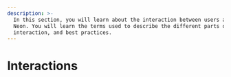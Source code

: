 ```yaml
---
description: >-
  In this section, you will learn about the interaction between users and
  Neon. You will learn the terms used to describe the different parts of the
  interaction, and best practices.
---
```


# Interactions
